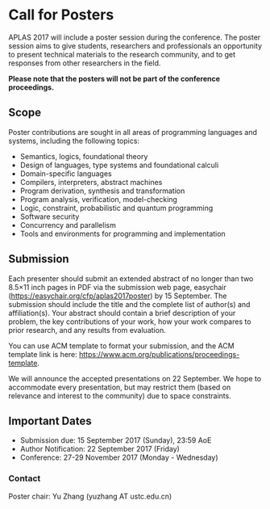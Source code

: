# Call for Posters
APLAS 2017 will include a poster session during the conference. The poster session aims to give students, researchers and professionals an opportunity to present technical materials to the research community, and to get responses from other researchers in the field.

**Please note that the posters will not be part of the conference proceedings.**

## Scope

Poster contributions are sought in all areas of programming languages and systems, including the following topics:

- Semantics, logics, foundational theory
- Design of languages, type systems and foundational calculi
- Domain-specific languages
- Compilers, interpreters, abstract machines
- Program derivation, synthesis and transformation
- Program analysis, verification, model-checking
- Logic, constraint, probabilistic and quantum programming
- Software security
- Concurrency and parallelism
- Tools and environments for programming and implementation

## Submission

Each presenter should submit an extended abstract of no longer than two 8.5×11 inch pages in PDF via the submission web page, easychair (<https://easychair.org/cfp/aplas2017poster>) by 15 September. The submission should include the title and the complete list of author(s) and affiliation(s). Your abstract should contain a brief description of your problem, the key contributions of your work, how your work compares to prior research, and any results from evaluation. 

You can use ACM template to format your submission, and the ACM template link is here: <https://www.acm.org/publications/proceedings-template>.

We will announce the accepted presentations on 22 September. We hope to accommodate every presentation, but may restrict them (based on relevance and interest to the community) due to space constraints. 

## Important Dates
- Submission due: 15 September 2017 (Sunday), 23:59 AoE
- Author Notification: 22 September 2017 (Friday)
- Conference: 27-29 November 2017 (Monday - Wednesday)

### Contact

Poster chair: Yu Zhang (yuzhang AT ustc.edu.cn)
